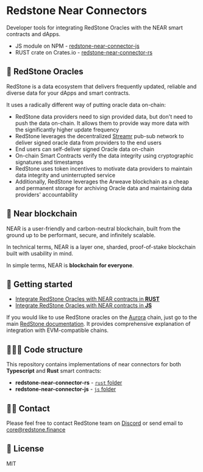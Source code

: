 # Redstone Near Connectors

Developer tools for integrating RedStone Oracles with the NEAR smart contracts and dApps.

- JS module on NPM - [redstone-near-connector-js](https://www.npmjs.com/package/redstone-near-connector-js)
- RUST crate on Crates.io - [redstone-near-connector-rs](https://crates.io/crates/redstone-near-connector-rs)

## 🔮 RedStone Oracles

RedStone is a data ecosystem that delivers frequently updated, reliable and diverse data for your dApps and smart contracts.

It uses a radically different way of putting oracle data on-chain:

- RedStone data providers need to sign provided data, but don't need to push the data on-chain. It allows them to provide way more data with the significantly higher update frequency
- RedStone leverages the decentralized [Streamr](https://streamr.network/) pub-sub network to deliver signed oracle data from providers to the end users
- End users can self-deliver signed Oracle data on-chain
- On-chain Smart Contracts verify the data integrity using cryptographic signatures and timestamps
- RedStone uses token incentives to motivate data providers to maintain data integrity and uninterrupted service
- Additionally, RedStone leverages the Arweave blockchain as a cheap and permanent storage for archiving Oracle data and maintaining data providers' accountability

## 🔗 Near blockchain

NEAR is a user-friendly and carbon-neutral blockchain, built from the ground up to be performant, secure, and infinitely scalable.

In technical terms, NEAR is a layer one, sharded, proof-of-stake blockchain built with usability in mind.

In simple terms, NEAR is **blockchain for everyone**.

## 🚀 Getting started

- [Integrate RedStone Oracles with NEAR contracts in **RUST**](./rust/)
- [Integrate RedStone Oracles with NEAR contracts in **JS**](./js/)

If you would like to use RedStone oracles on the [Aurora]() chain, just go to the main [RedStone documentation](https://docs.redstone.finance/docs/smart-contract-devs/getting-started). It provides comprehensive explanation of integration with EVM-compatible chains.

## 👩🏻‍💻 Code structure

This repository contains implementations of near connectors for both **Typescript** and **Rust** smart contracts:

- **redstone-near-connector-rs** - [`rust` folder](./rust/)
- **redstone-near-connector-js** - [`js` folder](./js/)

## 🙋‍♂️ Contact

Please feel free to contact RedStone team on [Discord](https://redstone.finance/discord) or send email to core@redstone.finance

## 📜 License

MIT
